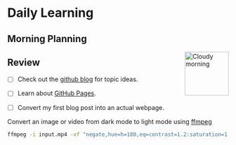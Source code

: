 # Daily Learning



## Morning Planning

<img alt="Cloudy morning" src="https://octodex.github.com/images/cloud.jpg" width="100" align="right">

## Review

- [ ] Check out the [github blog](https://github.blog/) for topic ideas.
- [ ] Learn about [GitHub Pages](https://skills.github.com/#first-day-on-github).
- [ ] Convert my first blog post into an actual webpage.


Convert an image or video from dark mode to light mode using [ffmpeg](https://www.ffmpeg.org)


```bash
ffmpeg -i input.mp4 -vf "negate,hue=h=180,eq=contrast=1.2:saturation=1.1" output.mp4
```

